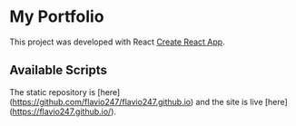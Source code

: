 # My Portfolio

This project was developed with React [Create React App](https://github.com/facebook/create-react-app).

## Available Scripts

The static repository is [here] (https://github.com/flavio247/flavio247.github.io) and the site is live [here] (https://flavio247.github.io/).

### 
